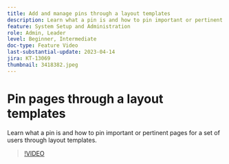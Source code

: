 ```yaml
---
title: Add and manage pins through a layout templates
description: Learn what a pin is and how to pin important or pertinent pages for a set of users through layout templates.
feature: System Setup and Administration
role: Admin, Leader
level: Beginner, Intermediate
doc-type: Feature Video
last-substantial-update: 2023-04-14
jira: KT-13069
thumbnail: 3418382.jpeg
---
```


# Pin pages through a layout templates

Learn what a pin is and how to pin important or pertinent pages for a set of users through layout templates.

>[!VIDEO](https://video.tv.adobe.com/v/3418382/?quality=12&learn=on)
